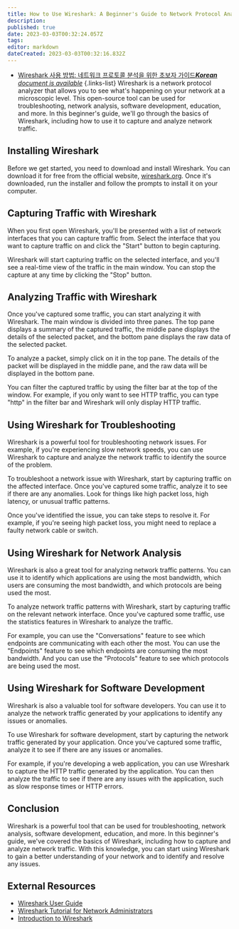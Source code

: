 ```yaml
---
title: How to Use Wireshark: A Beginner's Guide to Network Protocol Analysis
description: 
published: true
date: 2023-03-03T00:32:24.057Z
tags: 
editor: markdown
dateCreated: 2023-03-03T00:32:16.832Z
---
```


- [Wireshark 사용 방법: 네트워크 프로토콜 분석을 위한 초보자 가이드***Korean** document is available*](/ko/Knowledge-base/Network/how-to-use-wireshark-a-beginner-s-guide-to-network-protocol-analysis)
{.links-list}
Wireshark is a network protocol analyzer that allows you to see what's happening on your network at a microscopic level. This open-source tool can be used for troubleshooting, network analysis, software development, education, and more. In this beginner's guide, we'll go through the basics of Wireshark, including how to use it to capture and analyze network traffic.

## Installing Wireshark

Before we get started, you need to download and install Wireshark. You can download it for free from the official website, [wireshark.org](https://www.wireshark.org/). Once it's downloaded, run the installer and follow the prompts to install it on your computer.

## Capturing Traffic with Wireshark

When you first open Wireshark, you'll be presented with a list of network interfaces that you can capture traffic from. Select the interface that you want to capture traffic on and click the "Start" button to begin capturing.

Wireshark will start capturing traffic on the selected interface, and you'll see a real-time view of the traffic in the main window. You can stop the capture at any time by clicking the "Stop" button.

## Analyzing Traffic with Wireshark

Once you've captured some traffic, you can start analyzing it with Wireshark. The main window is divided into three panes. The top pane displays a summary of the captured traffic, the middle pane displays the details of the selected packet, and the bottom pane displays the raw data of the selected packet.

To analyze a packet, simply click on it in the top pane. The details of the packet will be displayed in the middle pane, and the raw data will be displayed in the bottom pane.

You can filter the captured traffic by using the filter bar at the top of the window. For example, if you only want to see HTTP traffic, you can type "http" in the filter bar and Wireshark will only display HTTP traffic.

## Using Wireshark for Troubleshooting

Wireshark is a powerful tool for troubleshooting network issues. For example, if you're experiencing slow network speeds, you can use Wireshark to capture and analyze the network traffic to identify the source of the problem.

To troubleshoot a network issue with Wireshark, start by capturing traffic on the affected interface. Once you've captured some traffic, analyze it to see if there are any anomalies. Look for things like high packet loss, high latency, or unusual traffic patterns.

Once you've identified the issue, you can take steps to resolve it. For example, if you're seeing high packet loss, you might need to replace a faulty network cable or switch.

## Using Wireshark for Network Analysis

Wireshark is also a great tool for analyzing network traffic patterns. You can use it to identify which applications are using the most bandwidth, which users are consuming the most bandwidth, and which protocols are being used the most.

To analyze network traffic patterns with Wireshark, start by capturing traffic on the relevant network interface. Once you've captured some traffic, use the statistics features in Wireshark to analyze the traffic.

For example, you can use the "Conversations" feature to see which endpoints are communicating with each other the most. You can use the "Endpoints" feature to see which endpoints are consuming the most bandwidth. And you can use the "Protocols" feature to see which protocols are being used the most.

## Using Wireshark for Software Development

Wireshark is also a valuable tool for software developers. You can use it to analyze the network traffic generated by your applications to identify any issues or anomalies.

To use Wireshark for software development, start by capturing the network traffic generated by your application. Once you've captured some traffic, analyze it to see if there are any issues or anomalies.

For example, if you're developing a web application, you can use Wireshark to capture the HTTP traffic generated by the application. You can then analyze the traffic to see if there are any issues with the application, such as slow response times or HTTP errors.

## Conclusion

Wireshark is a powerful tool that can be used for troubleshooting, network analysis, software development, education, and more. In this beginner's guide, we've covered the basics of Wireshark, including how to capture and analyze network traffic. With this knowledge, you can start using Wireshark to gain a better understanding of your network and to identify and resolve any issues.

## External Resources

- [Wireshark User Guide](https://www.wireshark.org/docs/wsug_html/)
- [Wireshark Tutorial for Network Administrators](https://www.cbtnuggets.com/blog/certification/how-to-use-wireshark-a-beginners-tutorial)
- [Introduction to Wireshark](https://www.networkcomputing.com/networking/introduction-wireshark)